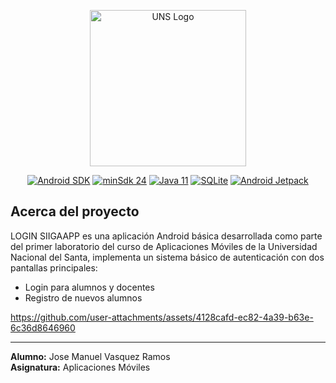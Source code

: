 <p align="center"><a href="https://www.uns.edu.pe" target="_blank"><img src="https://upload.wikimedia.org/wikipedia/commons/1/1a/Universidad_Nacional_del_Santa_Logo.png" width="250" alt="UNS Logo"></a></p>

<p align="center">
  <a href="https://developer.android.com/"><img src="https://img.shields.io/badge/SDK-35-brightgreen?logo=android" alt="Android SDK"></a>
  <a href="https://developer.android.com/jetpack/compose"><img src="https://img.shields.io/badge/minSdk-24-yellow" alt="minSdk 24"></a>
  <a href="https://www.java.com/"><img src="https://img.shields.io/badge/Java-11-%23ED8B00?logo=openjdk&logoColor=white" alt="Java 11"></a>
  <a href="https://sqlite.org/"><img src="https://img.shields.io/badge/SQLite-✓-darkcyan?logo=sqlite&logoColor=white" alt="SQLite"></a>
  <a href="https://developer.android.com/jetpack"><img src="https://img.shields.io/badge/Jetpack-✓-blue" alt="Android Jetpack"></a>
</p>

## Acerca del proyecto
LOGIN SIIGAAPP es una aplicación Android básica desarrollada como parte del primer laboratorio del curso de Aplicaciones Móviles de la Universidad Nacional del Santa, implementa un sistema básico de autenticación con dos pantallas principales:
- Login para alumnos y docentes
- Registro de nuevos alumnos

https://github.com/user-attachments/assets/4128cafd-ec82-4a39-b63e-6c36d8646960

___

**Alumno:** Jose Manuel Vasquez Ramos  
**Asignatura:** Aplicaciones Móviles
